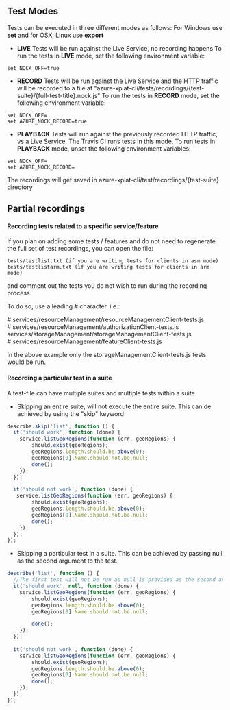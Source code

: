 ## Test Modes

Tests can be executed in three different modes as follows:
For Windows use **set** and for OSX, Linux use **export**
* **LIVE**
Tests will be run against the Live Service, no recording happens
To run the tests in **LIVE** mode, set the following environment variable:
```
set NOCK_OFF=true 
```

* **RECORD**
Tests will be run against the Live Service and the HTTP traffic will be recorded to a file at "azure-xplat-cli/tests/recordings/{test-suite}/{full-test-title}.nock.js"
To run the tests in **RECORD** mode, set the following environment variable:
```
set NOCK_OFF=
set AZURE_NOCK_RECORD=true
```

* **PLAYBACK**
Tests will run against the previously recorded HTTP traffic, vs a Live Service. The Travis CI runs tests in this mode.
To run tests in **PLAYBACK** mode, unset the following environment variables:
```
set NOCK_OFF=
set AZURE_NOCK_RECORD=
```
The recordings will get saved in azure-xplat-cli/test/recordings/{test-suite} directory

## Partial recordings

#### Recording tests related to a specific service/feature
If you plan on adding some tests / features and do not need to regenerate the full set of test recordings, you can open the file: 
```
tests/testlist.txt (if you are writing tests for clients in asm mode)
tests/testlistarm.txt (if you are writing tests for clients in arm mode)
```
and comment out the tests you do not wish to run during the recording process.

To do so, use a leading \# character. i.e.:

\# services/resourceManagement/resourceManagementClient-tests.js <br />
\# services/resourceManagement/authorizationClient-tests.js <br />
services/storageManagement/storageManagementClient-tests.js <br />
\# services/resourceManagement/featureClient-tests.js <br />

In the above example only the storageManagementClient-tests.js tests would be run.

#### Recording a particular test in a suite

A test-file can have multiple suites and multiple tests within a suite.

* Skipping an entire suite, will not execute the entire suite. This can de achieved by using the "skip" keyword 
```js
describe.skip('list', function () {
  it('should work', function (done) {
    service.listGeoRegions(function (err, geoRegions) {
        should.exist(geoRegions);
        geoRegions.length.should.be.above(0);
        geoRegions[0].Name.should.not.be.null;
        done();
    });
  });

  it('should not work', function (done) {
   service.listGeoRegions(function (err, geoRegions) {
        should.exist(geoRegions);
        geoRegions.length.should.be.above(0);
        geoRegions[0].Name.should.not.be.null;
        done();
    });
  });
});
```
* Skipping a particular test in a suite. This can be achieved by passing null as the second argument to the test.
```js
describe('list', function () {
  //The first test will not be run as null is provided as the second argument to the test function.
  it('should work', null, function (done) {
    service.listGeoRegions(function (err, geoRegions) {
        should.exist(geoRegions);
        geoRegions.length.should.be.above(0);
        geoRegions[0].Name.should.not.be.null;

        done();
    });
  });
  
  it('should not work', function (done) {
    service.listGeoRegions(function (err, geoRegions) {
        should.exist(geoRegions);
        geoRegions.length.should.be.above(0);
        geoRegions[0].Name.should.not.be.null;
        done();
    });
  });
});
```
